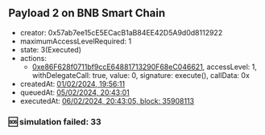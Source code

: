 ## Payload 2 on BNB Smart Chain

- creator: 0x57ab7ee15cE5ECacB1aB84EE42D5A9d0d8112922
- maximumAccessLevelRequired: 1
- state: 3(Executed)
- actions:
  - [0xe86F628f0711bf9ccE64881713290F68eC046621](https://bscscan.com/address/0xe86F628f0711bf9ccE64881713290F68eC046621), accessLevel: 1, withDelegateCall: true, value: 0, signature: execute(), callData: 0x
- createdAt: [01/02/2024, 19:56:11](https://bscscan.com/tx/0xb597e968b843c415c45f02c0578d4b1b00e612db87fbfa5e52aaaec6ffee99f8)
- queuedAt: [05/02/2024, 20:43:01](https://bscscan.com/tx/0x107213734d8d8fb88b0ce82c77b76d9e5dbee9b71301dac09cd19208d6a70730)
- executedAt: [06/02/2024, 20:43:05, block: 35908113](https://bscscan.com/tx/0x5603c550b71608f4cd96710e364551cb01d98b9ad8fe4cfe2217ee69fd7eca8e)

### :sos: simulation failed: 33
